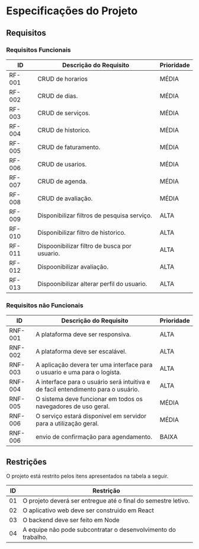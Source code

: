 # Especificações do Projeto

## Requisitos

### Requisitos Funcionais

| ID     | Descrição do Requisito                                                             | Prioridade |
| ------ | ---------------------------------------------------------------------------------- | ---------- |
| RF-001 | CRUD de horarios                                                                   | MÉDIA      |
| RF-002 | CRUD de dias.                                                                      | MÉDIA      |
| RF-003 | CRUD de serviços.                                                                  | MÉDIA      |
| RF-004 | CRUD de historico.                                                                 | MÉDIA      |
| RF-005 | CRUD de faturamento.                                                               | MÉDIA      |
| RF-006 | CRUD de usarios.                                                                   | MÉDIA      |
| RF-007 | CRUD de agenda.                                                                    | MÉDIA      |
| RF-008 | CRUD de avaliação.                                                                 | MÉDIA      |
| RF-009 | Disponibilizar filtros de pesquisa serviço.                                        | ALTA       |
| RF-010 | Disponibilizar filtro	de historico.                                               | ALTA       |
| RF-011 | Dispoonibilizar filtro de busca por usuario.                                       | ALTA       |
| RF-012 | Dispoonibilizar avaliação.                                                         | ALTA       |
| RF-013 | Dispoonibilizar alterar perfil do usuario.                                         | ALTA       |

### Requisitos não Funcionais

| ID      | Descrição do Requisito                                                                  | Prioridade |
| ------- | --------------------------------------------------------------------------------------- | ---------- |
| RNF-001 | A plataforma deve ser responsiva.                                                       | ALTA       |
| RNF-002 | A plataforma deve ser escalável.                                                        | ALTA       |
| RNF-003 | A aplicação devera ter uma interface para o usuario e uma para o logísta.               | ALTA       |
| RNF-004 | A interface para o usuário será intuitiva e de facíl entendimento para o usuário.       | ALTA       |
| RNF-005 | O sistema deve funcionar em todos os navegadores de uso geral.                          | MÉDIA      |
| RNF-006 | O serviço estará disponivel em servidor para a utilização geral.                        | MÉDIA      |
| RNF-006 | envio de confirmação para agendamento.                                                  | BAIXA      |

## Restrições

O projeto está restrito pelos itens apresentados na tabela a seguir.

| ID  | Restrição                                                     |
| --- | ------------------------------------------------------------- |
| 01  | O projeto deverá ser entregue até o final do semestre letivo. |
| 02  | O aplicativo web deve ser construido em React                 |
| 03  | O backend deve ser feito em Node                              |
| 04  | A equipe não pode subcontratar o desenvolvimento do trabalho. |